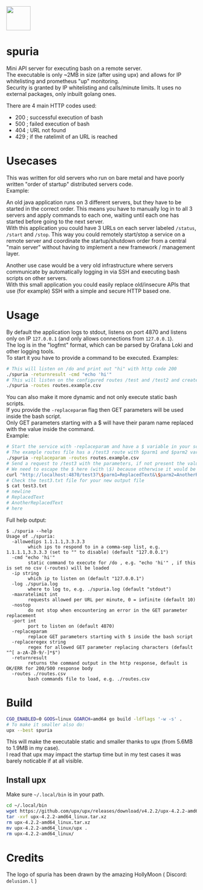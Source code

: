 <img src="https://luctus.at/logos/spuria.png" width="64" />

# spuria

Mini API server for executing bash on a remote server.  
The executable is only ~2MB in size (after using upx) and allows for IP whitelisting and prometheus "up" monitoring.  
Security is granted by IP whitelisting and calls/minute limits. It uses no external packages, only inbuilt golang ones.

There are 4 main HTTP codes used:

 - 200 ; successful execution of bash
 - 500 ; failed execution of bash
 - 404 ; URL not found
 - 429 ; if the ratelimit of an URL is reached


# Usecases

This was written for old servers who run on bare metal and have poorly written "order of startup" distributed servers code.  
Example:

An old java application runs on 3 different servers, but they have to be started in the correct order. This means you have to manually log in to all 3 servers and apply commands to each one, waiting until each one has started before going to the next server.  
With this application you could have 3 URLs on each server labeled `/status`, `/start` and `/stop`. This way you could remotely start/stop a service on a remote server and coordinate the startup/shutdown order from a central "main server" without having to implement a new framework / management layer.

Another use case would be a very old infrastructure where servers communicate by automatically logging in via SSH and executing bash scripts on other servers.  
With this small application you could easily replace old/insecure APIs that use (for example) SSH with a simple and secure HTTP based one.


# Usage

By default the application logs to stdout, listens on port 4870 and listens only on IP `127.0.0.1` (and only allows connections from `127.0.0.1`).  
The log is in the "logfmt" format, which can be parsed by Grafana Loki and other logging tools.  
To start it you have to provide a command to be executed. Examples:  

```bash
# This will listen on /do and print out "hi" with http code 200
./spuria -returnresult -cmd "echo 'hi'"
# This will listen on the configured routes /test and /test2 and create files if accessed
./spuria -routes routes.example.csv
```

You can also make it more dynamic and not only execute static bash scripts.  
If you provide the `-replaceparam` flag then GET parameters will be used inside the bash script.  
Only GET parameters starting with a $ will have their param name replaced with the value inside the command.  
Example:

```bash
# Start the service with -replaceparam and have a $ variable in your script
# The example routes file has a /test3 route with $parm1 and $parm2 variables
./spuria -replaceparam -routes routes.example.csv
# Send a request to /test3 with the parameters, if not present the values won't be replaced
# We need to escape the $ here (with \$) because otherwise it would be replaced before execution, in your browser you wouldn't need the forwardslashes
curl "http://localhost:4870/test3?\$parm1=ReplacedText&\$parm2=AnotherReplacedText"
# Check the test3.txt file for your new output file
$ cat test3.txt
# newline
# ReplacedText
# AnotherReplacedText
# here
```

Full help output:

```
$ ./spuria --help
Usage of ./spuria:
  -allowedips 1.1.1.1,3.3.3.3
        which ips to respond to in a comma-sep list, e.g. 1.1.1.1,3.3.3.3 (set to "" to disable) (default "127.0.0.1")
  -cmd "echo 'hi'"
        static command to execute for /do , e.g. "echo 'hi'" , if this is set no csv (-routes) will be loaded
  -ip string
        which ip to listen on (default "127.0.0.1")
  -log ./spuria.log
        where to log to, e.g. ./spuria.log (default "stdout")
  -maxratelimit int
        requests allowed per URL per minute, 0 = infinite (default 10)
  -nostop
        do not stop when encountering an error in the GET parameter replacement
  -port int
        port to listen on (default 4870)
  -replaceparam
        replace GET parameters starting with $ inside the bash script
  -replaceregex string
        regex for allowed GET parameter replacing characters (default "^[ a-zA-Z0-9/-]*$")
  -returnresult
        returns the command output in the http response, default is OK/ERR for 200/500 response body
  -routes ./routes.csv
        bash commands file to load, e.g. ./routes.csv
```


# Build

```bash
CGO_ENABLED=0 GOOS=linux GOARCH=amd64 go build -ldflags '-w -s' .
# To make it smaller also do:
upx --best spuria
```

This will make the executable static and smaller thanks to upx (from 5.6MB to 1.9MB in my case).  
I read that upx may impact the startup time but in my test cases it was barely noticable if at all visible.


## Install upx

Make sure `~/.local/bin` is in your path.

```bash
cd ~/.local/bin
wget https://github.com/upx/upx/releases/download/v4.2.2/upx-4.2.2-amd64_linux.tar.xz
tar -xvf upx-4.2.2-amd64_linux.tar.xz
rm upx-4.2.2-amd64_linux.tar.xz
mv upx-4.2.2-amd64_linux/upx .
rm upx-4.2.2-amd64_linux/
```


# Credits

The logo of spuria has been drawn by the amazing HollyMoon ( Discord: `delusion.l` )
